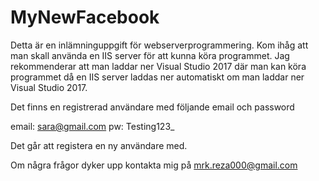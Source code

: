 # MyNewFacebook
Detta är en inlämninguppgift för webserverprogrammering. 
Kom ihåg att man skall använda en IIS server för att kunna köra programmet. Jag rekommenderar att man laddar ner Visual Studio 2017 där man kan köra programmet då en IIS server laddas ner automatiskt om man laddar ner Visual Studio 2017. 

Det finns en registrerad användare med följande email och password

email: sara@gmail.com
pw: Testing123_

Det går att registera en ny användare med. 

Om några frågor dyker upp kontakta mig på mrk.reza000@gmail.com
